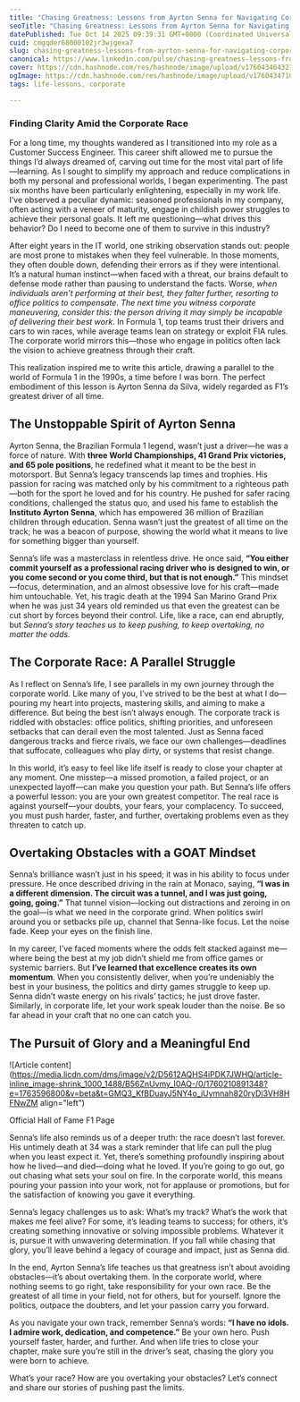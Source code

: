 ```yaml
---
title: "Chasing Greatness: Lessons from Ayrton Senna for Navigating Corporate Life"
seoTitle: "Chasing Greatness: Lessons from Ayrton Senna for Navigating Corporate"
datePublished: Tue Oct 14 2025 09:39:31 GMT+0000 (Coordinated Universal Time)
cuid: cmgqder68000102jr3wjgexa7
slug: chasing-greatness-lessons-from-ayrton-senna-for-navigating-corporate-life
canonical: https://www.linkedin.com/pulse/chasing-greatness-lessons-from-ayrton-senna-corporate-harithsa-dkpnc
cover: https://cdn.hashnode.com/res/hashnode/image/upload/v1760434643279/6fecb88d-42f3-40ff-868e-30f8d135baea.jpeg
ogImage: https://cdn.hashnode.com/res/hashnode/image/upload/v1760434710405/208467b9-5c7f-4b9e-a14b-979cff209919.jpeg
tags: life-lessons, corporate

---
```


### **Finding Clarity Amid the Corporate Race**

For a long time, my thoughts wandered as I transitioned into my role as a Customer Success Engineer. This career shift allowed me to pursue the things I’d always dreamed of, carving out time for the most vital part of life—learning. As I sought to simplify my approach and reduce complications in both my personal and professional worlds, I began experimenting. The past six months have been particularly enlightening, especially in my work life. I’ve observed a peculiar dynamic: seasoned professionals in my company, often acting with a veneer of maturity, engage in childish power struggles to achieve their personal goals. It left me questioning—what drives this behavior? Do I need to become one of them to survive in this industry?

After eight years in the IT world, one striking observation stands out: people are most prone to mistakes when they feel vulnerable. In those moments, they often double down, defending their errors as if they were intentional. It’s a natural human instinct—when faced with a threat, our brains default to defense mode rather than pausing to understand the facts. Worse, *when individuals aren’t performing at their best, they falter further, resorting to office politics to compensate*. *The next time you witness corporate maneuvering, consider this: the person driving it may simply be incapable of delivering their best work*. In Formula 1, top teams trust their drivers and cars to win races, while average teams lean on strategy or exploit FIA rules. The corporate world mirrors this—those who engage in politics often lack the vision to achieve greatness through their craft.

This realization inspired me to write this article, drawing a parallel to the world of Formula 1 in the 1990s, a time before I was born. The perfect embodiment of this lesson is Ayrton Senna da Silva, widely regarded as F1’s greatest driver of all time.

## **The Unstoppable Spirit of Ayrton Senna**

Ayrton Senna, the Brazilian Formula 1 legend, wasn’t just a driver—he was a force of nature. With **three World Championships, 41 Grand Prix victories, and 65 pole positions**, he redefined what it meant to be the best in motorsport. But Senna’s legacy transcends lap times and trophies. His passion for racing was matched only by his commitment to a righteous path—both for the sport he loved and for his country. He pushed for safer racing conditions, challenged the status quo, and used his fame to establish the **Instituto Ayrton Senna**, which has empowered 36 million of Brazilian children through education. Senna wasn’t just the greatest of all time on the track; he was a beacon of purpose, showing the world what it means to live for something bigger than yourself.

Senna’s life was a masterclass in relentless drive. He once said, **“You either commit yourself as a professional racing driver who is designed to win, or you come second or you come third, but that is not enough.”** This mindset—focus, determination, and an almost obsessive love for his craft—made him untouchable. Yet, his tragic death at the 1994 San Marino Grand Prix when he was just 34 years old reminded us that even the greatest can be cut short by forces beyond their control. Life, like a race, can end abruptly, but *Senna’s story teaches us to keep pushing, to keep overtaking, no matter the odds.*

## **The Corporate Race: A Parallel Struggle**

As I reflect on Senna’s life, I see parallels in my own journey through the corporate world. Like many of you, I’ve strived to be the best at what I do—pouring my heart into projects, mastering skills, and aiming to make a difference. But being the best isn’t always enough. The corporate track is riddled with obstacles: office politics, shifting priorities, and unforeseen setbacks that can derail even the most talented. Just as Senna faced dangerous tracks and fierce rivals, we face our own challenges—deadlines that suffocate, colleagues who play dirty, or systems that resist change.

In this world, it’s easy to feel like life itself is ready to close your chapter at any moment. One misstep—a missed promotion, a failed project, or an unexpected layoff—can make you question your path. But Senna’s life offers a powerful lesson: you are your own greatest competitor. The real race is against yourself—your doubts, your fears, your complacency. To succeed, you must push harder, faster, and further, overtaking problems even as they threaten to catch up.

## **Overtaking Obstacles with a GOAT Mindset**

Senna’s brilliance wasn’t just in his speed; it was in his ability to focus under pressure. He once described driving in the rain at Monaco, saying, **“I was in a different dimension. The circuit was a tunnel, and I was just going, going, going.”** That tunnel vision—locking out distractions and zeroing in on the goal—is what we need in the corporate grind. When politics swirl around you or setbacks pile up, channel that Senna-like focus. Let the noise fade. Keep your eyes on the finish line.

In my career, I’ve faced moments where the odds felt stacked against me—where being the best at my job didn’t shield me from office games or systemic barriers. But **I’ve learned that excellence creates its own momentum**. When you consistently deliver, when you’re undeniably the best in your business, the politics and dirty games struggle to keep up. Senna didn’t waste energy on his rivals’ tactics; he just drove faster. Similarly, in corporate life, let your work speak louder than the noise. Be so far ahead in your craft that no one can catch you.

## **The Pursuit of Glory and a Meaningful End**

![Article content](https://media.licdn.com/dms/image/v2/D5612AQHS4iPDK7JWHQ/article-inline_image-shrink_1000_1488/B56ZnUvmy_I0AQ-/0/1760210891348?e=1763596800&v=beta&t=GMQ3_KfBDuayJ5NY4o_iUymnah820ryDi3VH8HFNwZM align="left")

Official Hall of Fame F1 Page

Senna’s life also reminds us of a deeper truth: the race doesn’t last forever. His untimely death at 34 was a stark reminder that life can pull the plug when you least expect it. Yet, there’s something profoundly inspiring about how he lived—and died—doing what he loved. If you’re going to go out, go out chasing what sets your soul on fire. In the corporate world, this means pouring your passion into your work, not for applause or promotions, but for the satisfaction of knowing you gave it everything.

Senna’s legacy challenges us to ask: What’s my track? What’s the work that makes me feel alive? For some, it’s leading teams to success; for others, it’s creating something innovative or solving impossible problems. Whatever it is, pursue it with unwavering determination. If you fall while chasing that glory, you’ll leave behind a legacy of courage and impact, just as Senna did.

In the end, Ayrton Senna’s life teaches us that greatness isn’t about avoiding obstacles—it’s about overtaking them. In the corporate world, where nothing seems to go right, take responsibility for your own race. Be the greatest of all time in your field, not for others, but for yourself. Ignore the politics, outpace the doubters, and let your passion carry you forward.

As you navigate your own track, remember Senna’s words: **“I have no idols. I admire work, dedication, and competence.”** Be your own hero. Push yourself faster, harder, and further. And when life tries to close your chapter, make sure you’re still in the driver’s seat, chasing the glory you were born to achieve.

What’s your race? How are you overtaking your obstacles? Let’s connect and share our stories of pushing past the limits.